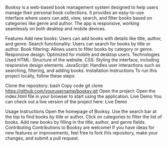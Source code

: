 Booksy is a web-based book management system designed to help users manage their personal book collections. It provides an easy-to-use interface where users can add, view, search, and filter books based on categories like genre and author. The app is responsive, working seamlessly on both desktop and mobile devices.

Features
Add new books: Users can add books with details like title, author, and genre.
Search functionality: Users can search for books by title or author.
Book filtering: Allows users to filter books by category or genre.
Responsive design: Optimized for mobile and desktop users.
Technologies Used
HTML: Structure of the website.
CSS: Styling the interface, including responsive design elements.
JavaScript: Handles user interactions such as searching, filtering, and adding books.
Installation Instructions
To run this project locally, follow these steps:

Clone the repository:
bash
Copy code
git clone https://github.com/yourusername/booksy.git
Open the project: Open the index.html file in your browser to start using the application.
Live Demo
You can check out a live version of the project here: Live Demo

Usage Instructions
Open the homepage of Booksy.
Use the search bar at the top to find books by title or author.
Click on categories to filter the list of books.
Add new books by filling in the title, author, and genre fields.
Contributing
Contributions to Booksy are welcome! If you have ideas for new features or improvements, feel free to fork this repository, make your changes, and submit a pull request.
